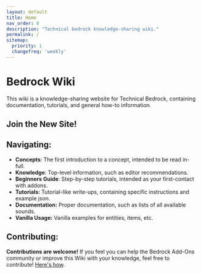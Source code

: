 ```yaml
---
layout: default
title: Home
nav_order: 0
description: "Technical bedrock knowledge-sharing wiki."
permalink: /
sitemap:
  priority: 1
  changefreq: 'weekly'
---
```


# Bedrock Wiki 

This wiki is a knowledge-sharing website for Technical Bedrock, containing documentation, tutorials, and general how-to information. 

## Join the New Site!
## Navigating:
 - **Concepts**: The first introduction to a concept, intended to be read in-full.
 - **Knowledge**: Top-level information, such as editor recommendations.
 - **Beginners Guide**: Step-by-step tutorials, intended as your first-contact with addons.
 - **Tutorials:** Tutorial-like write-ups, containing specific instructions and example json.
 - **Documentation:** Proper documentation, such as lists of all available sounds. 
 - **Vanilla Usage:** Vanilla examples for entities, items, etc.

## Contributing:

**Contributions are welcome!**
If you feel you can help the Bedrock Add-Ons community or improve this Wiki with your knowledge, feel free to contribute! [Here's how](/contribute.html).

